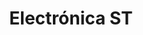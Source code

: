 ---
title: "Electrónica ST"
url: /ciudad-autonoma-de-buenos-aires/electronica-st/
shop: electrónica
---